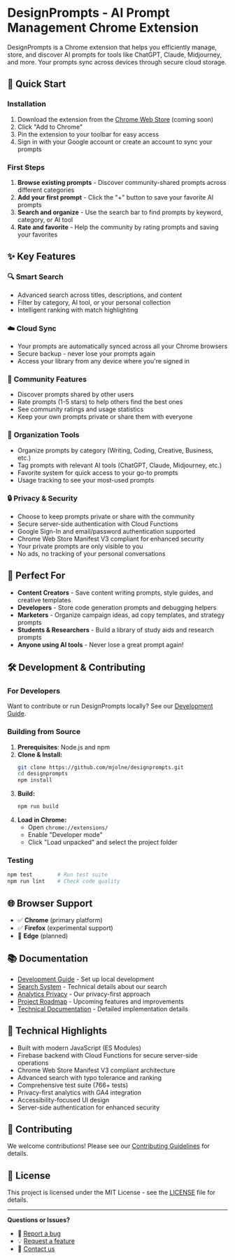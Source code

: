 # DesignPrompts - AI Prompt Management Chrome Extension

DesignPrompts is a Chrome extension that helps you efficiently manage, store, and discover AI prompts for tools like ChatGPT, Claude, Midjourney, and more. Your prompts sync across devices through secure cloud storage.

## 🚀 Quick Start

### Installation

1. Download the extension from the [Chrome Web Store](https://chrome.google.com/webstore) (coming soon)
2. Click "Add to Chrome"
3. Pin the extension to your toolbar for easy access
4. Sign in with your Google account or create an account to sync your prompts

### First Steps

1. **Browse existing prompts** - Discover community-shared prompts across different categories
2. **Add your first prompt** - Click the "+" button to save your favorite AI prompts
3. **Search and organize** - Use the search bar to find prompts by keyword, category, or AI tool
4. **Rate and favorite** - Help the community by rating prompts and saving your favorites

## ✨ Key Features

### 🔍 **Smart Search**

- Advanced search across titles, descriptions, and content
- Filter by category, AI tool, or your personal collection
- Intelligent ranking with match highlighting

### ☁️ **Cloud Sync**

- Your prompts are automatically synced across all your Chrome browsers
- Secure backup - never lose your prompts again
- Access your library from any device where you're signed in

### 👥 **Community Features**

- Discover prompts shared by other users
- Rate prompts (1-5 stars) to help others find the best ones
- See community ratings and usage statistics
- Keep your own prompts private or share them with everyone

### 🎯 **Organization Tools**

- Organize prompts by category (Writing, Coding, Creative, Business, etc.)
- Tag prompts with relevant AI tools (ChatGPT, Claude, Midjourney, etc.)
- Favorite system for quick access to your go-to prompts
- Usage tracking to see your most-used prompts

### 🔒 **Privacy & Security**

- Choose to keep prompts private or share with the community
- Secure server-side authentication with Cloud Functions
- Google Sign-In and email/password authentication supported
- Chrome Web Store Manifest V3 compliant for enhanced security
- Your private prompts are only visible to you
- No ads, no tracking of your personal conversations

## 🎨 **Perfect For**

- **Content Creators** - Save content writing prompts, style guides, and creative templates
- **Developers** - Store code generation prompts and debugging helpers
- **Marketers** - Organize campaign ideas, ad copy templates, and strategy prompts
- **Students & Researchers** - Build a library of study aids and research prompts
- **Anyone using AI tools** - Never lose a great prompt again!

## 🛠️ **Development & Contributing**

### For Developers

Want to contribute or run DesignPrompts locally? See our [Development Guide](docs/DEVELOPMENT.md).

### Building from Source

1. **Prerequisites**: Node.js and npm
2. **Clone & Install:**
   ```bash
   git clone https://github.com/mjolne/designprompts.git
   cd designprompts
   npm install
   ```
3. **Build:**
   ```bash
   npm run build
   ```
4. **Load in Chrome:**
   - Open `chrome://extensions/`
   - Enable "Developer mode"
   - Click "Load unpacked" and select the project folder

### Testing

```bash
npm test        # Run test suite
npm run lint    # Check code quality
```

## 🌐 **Browser Support**

- ✅ **Chrome** (primary platform)
- ✅ **Firefox** (experimental support)
- 🔄 **Edge** (planned)

## 📚 **Documentation**

- [Development Guide](docs/DEVELOPMENT.md) - Set up local development
- [Search System](docs/search-system.md) - Technical details about our search
- [Analytics Privacy](docs/analytics-privacy-policy.md) - Our privacy-first approach
- [Project Roadmap](PROJECT_PLAN.md) - Upcoming features and improvements
- [Technical Documentation](docs/TECHNICAL.md) - Detailed implementation details

## 🔧 **Technical Highlights**

- Built with modern JavaScript (ES Modules)
- Firebase backend with Cloud Functions for secure server-side operations
- Chrome Web Store Manifest V3 compliant architecture
- Advanced search with typo tolerance and ranking
- Comprehensive test suite (766+ tests)
- Privacy-first analytics with GA4 integration
- Accessibility-focused UI design
- Server-side authentication for enhanced security

## 🤝 **Contributing**

We welcome contributions! Please see our [Contributing Guidelines](CONTRIBUTING.md) for details.

## 📄 **License**

This project is licensed under the MIT License - see the [LICENSE](LICENSE) file for details.

---

**Questions or Issues?**

- 🐛 [Report a bug](https://github.com/netliferesearch/promptfinder/issues)
- 💡 [Request a feature](https://github.com/netliferesearch/promptfinder/issues)
- 📧 [Contact us](mailto:effekt@netlife.com)
